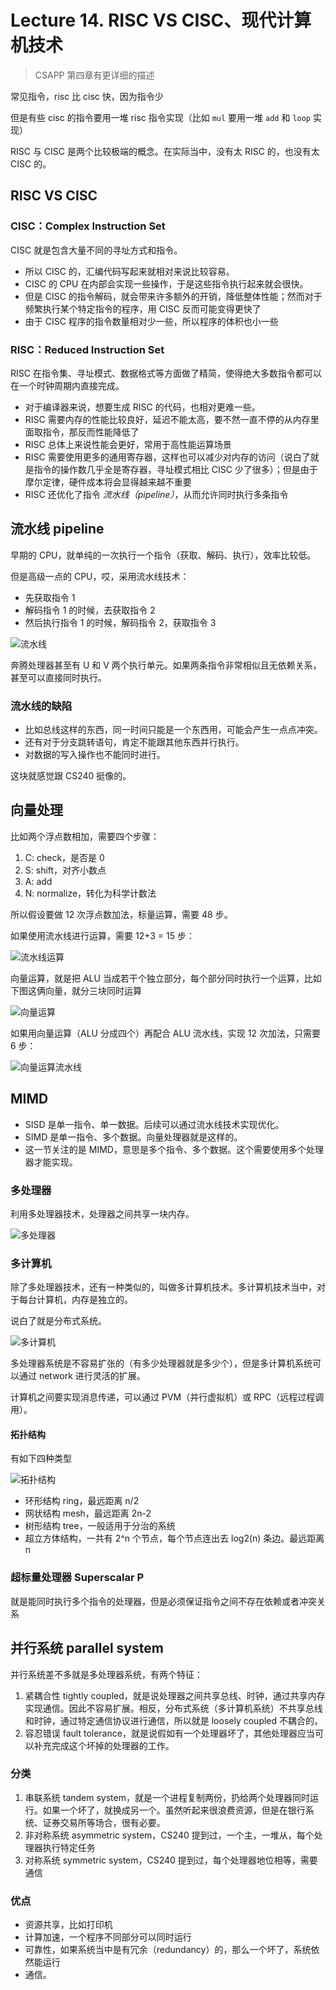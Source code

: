 # Lecture 14. RISC VS CISC、现代计算机技术

> CSAPP 第四章有更详细的描述

常见指令，risc 比 cisc 快，因为指令少

但是有些 cisc 的指令要用一堆 risc 指令实现（比如 `mul` 要用一堆 `add` 和 `loop` 实现）

RISC 与 CISC 是两个比较极端的概念。在实际当中，没有太 RISC 的，也没有太 CISC 的。

## RISC VS CISC

### CISC：Complex Instruction Set

CISC 就是包含大量不同的寻址方式和指令。

*   所以 CISC 的，汇编代码写起来就相对来说比较容易。
*   CISC 的 CPU 在内部会实现一些操作，于是这些指令执行起来就会很快。
*   但是 CISC 的指令解码，就会带来许多额外的开销，降低整体性能；然而对于频繁执行某个特定指令的程序，用 CISC 反而可能变得更快了
*   由于 CISC 程序的指令数量相对少一些，所以程序的体积也小一些

### RISC：Reduced Instruction Set

RISC 在指令集、寻址模式、数据格式等方面做了精简，使得绝大多数指令都可以在一个时钟周期内直接完成。

*   对于编译器来说，想要生成 RISC 的代码，也相对更难一些。
*   RISC 需要内存的性能比较良好，延迟不能太高，要不然一直不停的从内存里面取指令，那反而性能降低了
*   RISC 总体上来说性能会更好，常用于高性能运算场景
*   RISC 需要使用更多的通用寄存器，这样也可以减少对内存的访问（说白了就是指令的操作数几乎全是寄存器，寻址模式相比 CISC 少了很多）；但是由于摩尔定律，硬件成本将会显得越来越不重要
*   RISC 还优化了指令 *流水线（pipeline）*，从而允许同时执行多条指令

## 流水线 pipeline

早期的 CPU，就单纯的一次执行一个指令（获取、解码、执行），效率比较低。

但是高级一点的 CPU，哎，采用流水线技术：

*   先获取指令 1
*   解码指令 1 的时候，去获取指令 2
*   然后执行指令 1 的时候，解码指令 2，获取指令 3

![流水线](https://s2.loli.net/2023/07/03/tJrp9whqC7NdxWy.png)

奔腾处理器甚至有 U 和 V 两个执行单元。如果两条指令非常相似且无依赖关系，甚至可以直接同时执行。

### 流水线的缺陷

*   比如总线这样的东西，同一时间只能是一个东西用，可能会产生一点点冲突。
*   还有对于分支跳转语句，肯定不能跟其他东西并行执行。
*   对数据的写入操作也不能同时进行。

这块就感觉跟 CS240 挺像的。

## 向量处理

比如两个浮点数相加，需要四个步骤：

1.  C: check，是否是 0
2.  S: shift，对齐小数点
3.  A: add
4.  N: normalize，转化为科学计数法

所以假设要做 12 次浮点数加法，标量运算，需要 48 步。

如果使用流水线进行运算，需要 12+3 = 15 步：

![流水线运算](https://s2.loli.net/2023/07/03/Ju7liUdPeboFC6t.png)

向量运算，就是把 ALU 当成若干个独立部分，每个部分同时执行一个运算，比如下图这俩向量，就分三块同时运算

![向量运算](https://s2.loli.net/2023/07/03/Bxp95Xacumb3WdM.png)

如果用向量运算（ALU 分成四个）再配合 ALU 流水线，实现 12 次加法，只需要 6 步：

![向量运算流水线](https://s2.loli.net/2023/07/03/GUeZztu2WgVBjnQ.png)

## MIMD

*   SISD 是单一指令、单一数据。后续可以通过流水线技术实现优化。
*   SIMD 是单一指令、多个数据。向量处理器就是这样的。
*   这一节关注的是 MIMD，意思是多个指令、多个数据。这个需要使用多个处理器才能实现。

### 多处理器

利用多处理器技术，处理器之间共享一块内存。

![多处理器](https://s2.loli.net/2023/07/03/xm4WHJgReOTcK3Y.png)

### 多计算机

除了多处理器技术，还有一种类似的，叫做多计算机技术。多计算机技术当中，对于每台计算机，内存是独立的。

说白了就是分布式系统。

![多计算机](https://s2.loli.net/2023/07/03/5evOC3yti1VMQPg.png)

多处理器系统是不容易扩张的（有多少处理器就是多少个），但是多计算机系统可以通过 network 进行灵活的扩展。

计算机之间要实现消息传递，可以通过 PVM（并行虚拟机）或 RPC（远程过程调用）。

#### 拓扑结构

有如下四种类型

![拓扑结构](https://s2.loli.net/2023/07/03/yut4k67dhNUK2Ss.png)

*   环形结构 ring，最远距离 n/2
*   网状结构 mesh，最远距离 2n-2
*   树形结构 tree，一般适用于分治的系统
*   超立方体结构，一共有 2^n 个节点，每个节点连出去 log2(n) 条边。最远距离 n

### 超标量处理器 Superscalar P

就是能同时执行多个指令的处理器，但是必须保证指令之间不存在依赖或者冲突关系

## 并行系统 parallel system

并行系统差不多就是多处理器系统，有两个特征：

1.  紧耦合性 tightly coupled，就是说处理器之间共享总线、时钟，通过共享内存实现通信。因此不容易扩展。相反，分布式系统（多计算机系统）不共享总线和时钟，通过特定通信协议进行通信，所以就是 loosely coupled 不耦合的。
2.  容忍错误 fault tolerance，就是说假如有一个处理器坏了，其他处理器应当可以补充完成这个坏掉的处理器的工作。

### 分类

1.  串联系统 tandem system，就是一个进程复制两份，扔给两个处理器同时运行。如果一个坏了，就换成另一个。虽然听起来很浪费资源，但是在银行系统、证券交易所等场合，很有必要。
2.  非对称系统 asymmetric system，CS240 提到过，一个主，一堆从，每个处理器执行特定任务
3.  对称系统 symmetric system，CS240 提到过，每个处理器地位相等，需要通信

### 优点

*   资源共享，比如打印机
*   计算加速，一个程序不同部分可以同时运行
*   可靠性，如果系统当中是有冗余（redundancy）的，那么一个坏了，系统依然能运行
*   通信。
